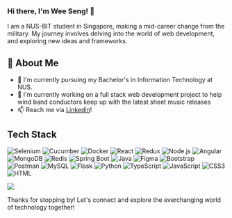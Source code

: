 ### Hi there, I'm Wee Seng! 👋
<!--
**Akimori-236/Akimori-236** is a ✨ _special_ ✨ repository because its `README.md` (this file) appears on your GitHub profile.

Here are some ideas to get you started:

- 🔭 I’m currently working on ...
- 🌱 I’m currently learning ...
- 👯 I’m looking to collaborate on ...
- 🤔 I’m looking for help with ...
- 💬 Ask me about ...
- 📫 How to reach me: ...
- 😄 Pronouns: ...
- ⚡ Fun fact: ...
-->

I am a NUS-BIT student in Singapore, making a mid-career change from the military. My journey involves delving into the world of web development, and exploring new ideas and frameworks.

<!-- ![Akimori-236's Stats](https://github-readme-stats.vercel.app/api?username=Akimori-236&theme=vue-dark&show_icons=true&hide_border=true&count_private=true) -->

## 🚀 About Me

- 🌱 I'm currently pursuing my Bachelor's in Information Technology at NUS.
- 🔭 I'm currently working on a full stack web development project to help wind band conductors keep up with the latest sheet music releases
- 📫 Reach me via [Linkedin](https://www.linkedin.com/in/ng-wee-seng-4b49171a9/)! 

## Tech Stack
<!-- [![My Skills](https://skillicons.dev/icons?i=react,vite,redux,angular,express,nodejs,spring,flask,mysql,redis,mongodb,,docker,vercel,selenium,bootstrap,gherkin,py,java,ts,js,html,css&perline=4)](https://skillicons.dev) -->
![Selenium](https://img.shields.io/badge/Selenium-1E700F?style=flat-square&logo=selenium&logoColor=white)
![Cucumber](https://img.shields.io/badge/Cucumber-1E700F?style=flat-square&logo=cucumber&logoColor=white)
![Docker](https://img.shields.io/badge/Docker-0DB7ED?style=flat-square&logo=docker&logoColor=white)
![React](https://img.shields.io/badge/React-1C2C4C?style=flat-square&logo=react&logoColor=61DAFB)
![Redux](https://img.shields.io/badge/Redux-black?style=flastic&logo=Redux&logoColor=764ABC)
![Node.js](https://img.shields.io/badge/Node.js-3C873A?style=flat-square&logo=node.js&logoColor=white)
![Angular](https://img.shields.io/badge/Angular-black?style=flat-square&logo=angular&logoColor=49A248)
![MongoDB](https://img.shields.io/badge/MongoDB-001E2B?style=flat-square&logo=mongodb&logoColor=49A248)
![Redis](https://img.shields.io/badge/redis-D82C20.svg?&style=flat-square&logo=redis&logoColor=white)
![Spring Boot](https://img.shields.io/badge/SpringBoot-1E700F.svg?&style=flat-square&logo=spring&logoColor=white)
![Java](https://img.shields.io/badge/Java-306998.svg?&style=flat-square&logo=java8&logoColor=white)
![Figma](https://img.shields.io/badge/Figma-f7f7f7?style=flastic&logo=Figma&logoColor=F24E1E)
![Bootstrap](https://img.shields.io/badge/Bootstrap-553C7B?style=flat-square&logo=bootstrap&logoColor=white)
![Postman](https://img.shields.io/badge/Postman-black?style=flastic&logo=Postman&logoColor=FF6C37)
![MySQL](https://img.shields.io/badge/MySQL-00758F?style=flat-square&logo=mysql&logoColor=white)
![Flask](https://img.shields.io/badge/Flask-306998?style=flat-square&logo=flask&logoColor=white)
![Python](https://img.shields.io/badge/Python-306998?style=flat-square&logo=python&logoColor=white)
![TypeScript](https://img.shields.io/badge/TypeScript-3178C6?style=flat-square&logo=typescript&logoColor=white)
![JavaScript](https://img.shields.io/badge/JavaScript-F0DB4F?style=flat-square&logo=javascript&logoColor=black)
![CSS3](https://img.shields.io/badge/CSS3-264DE4?style=flat-square&logo=css3&logoColor=white)
![HTML](https://img.shields.io/badge/HTML5-E34C26?style=flat-square&logo=html5&logoColor=white)

<img align="center" src="https://github-readme-stats.vercel.app/api/top-langs/?username=akimori-236&layout=compact&theme=algolia&hide_border=true&&langs_count=10" />

Thanks for stopping by! Let's connect and explore the everchanging world of technology together!

